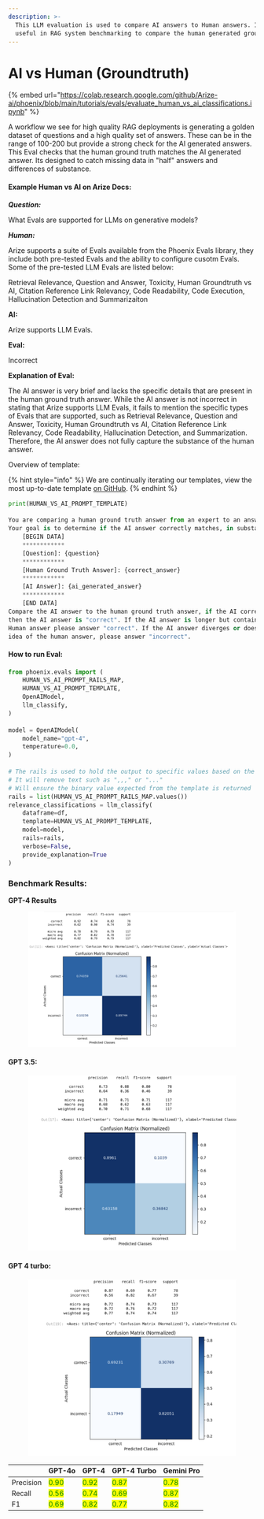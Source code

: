 ```yaml
---
description: >-
  This LLM evaluation is used to compare AI answers to Human answers. Its very
  useful in RAG system benchmarking to compare the human generated groundtruth.
---
```


# AI vs Human (Groundtruth)

{% embed url="https://colab.research.google.com/github/Arize-ai/phoenix/blob/main/tutorials/evals/evaluate_human_vs_ai_classifications.ipynb" %}

A workflow we see for high quality RAG deployments is generating a golden dataset of questions and a high quality set of answers. These can be in the range of 100-200 but provide a strong check for the AI generated answers. This Eval checks that the human ground truth matches the AI generated answer. Its designed to catch missing data in "half" answers and differences of substance.

#### Example Human vs AI on Arize Docs:

_**Question:**_

What Evals are supported for LLMs on generative models?

_**Human:**_

Arize supports a suite of Evals available from the Phoenix Evals library, they include both pre-tested Evals and the ability to configure cusotm Evals. Some of the pre-tested LLM Evals are listed below:

Retrieval Relevance, Question and Answer, Toxicity, Human Groundtruth vs AI, Citation Reference Link Relevancy, Code Readability, Code Execution, Hallucination Detection and Summarizaiton

**AI:**

Arize supports LLM Evals.

**Eval:**

Incorrect

**Explanation of Eval:**

The AI answer is very brief and lacks the specific details that are present in the human ground truth answer. While the AI answer is not incorrect in stating that Arize supports LLM Evals, it fails to mention the specific types of Evals that are supported, such as Retrieval Relevance, Question and Answer, Toxicity, Human Groundtruth vs AI, Citation Reference Link Relevancy, Code Readability, Hallucination Detection, and Summarization. Therefore, the AI answer does not fully capture the substance of the human answer.

Overview of template:

{% hint style="info" %}
We are continually iterating our templates, view the most up-to-date template [on GitHub](https://github.com/Arize-ai/phoenix/blob/ecef5242d2f9bb39a2fdf5d96a2b1841191f7944/packages/phoenix-evals/src/phoenix/evals/default\_templates.py#L433).
{% endhint %}

```python
print(HUMAN_VS_AI_PROMPT_TEMPLATE)

You are comparing a human ground truth answer from an expert to an answer from an AI model.
Your goal is to determine if the AI answer correctly matches, in substance, the human answer.
    [BEGIN DATA]
    ************
    [Question]: {question}
    ************
    [Human Ground Truth Answer]: {correct_answer}
    ************
    [AI Answer]: {ai_generated_answer}
    ************
    [END DATA]
Compare the AI answer to the human ground truth answer, if the AI correctly answers the question,
then the AI answer is "correct". If the AI answer is longer but contains the main idea of the
Human answer please answer "correct". If the AI answer diverges or does not contain the main
idea of the human answer, please answer "incorrect".
```

#### How to run Eval:

```python
from phoenix.evals import (
    HUMAN_VS_AI_PROMPT_RAILS_MAP,
    HUMAN_VS_AI_PROMPT_TEMPLATE,
    OpenAIModel,
    llm_classify,
)

model = OpenAIModel(
    model_name="gpt-4",
    temperature=0.0,
)

# The rails is used to hold the output to specific values based on the template
# It will remove text such as ",,," or "..."
# Will ensure the binary value expected from the template is returned
rails = list(HUMAN_VS_AI_PROMPT_RAILS_MAP.values())
relevance_classifications = llm_classify(
    dataframe=df,
    template=HUMAN_VS_AI_PROMPT_TEMPLATE,
    model=model,
    rails=rails,
    verbose=False,
    provide_explanation=True
)
```

### Benchmark Results:

**GPT-4 Results**

<figure><img src="../../../.gitbook/assets/human_vs_ai_gpt-4.png" alt=""><figcaption></figcaption></figure>

#### GPT 3.5:

<figure><img src="../../../.gitbook/assets/human_vs_ai_gpt-3.5.png" alt=""><figcaption></figcaption></figure>

#### GPT 4 turbo:

<figure><img src="../../../.gitbook/assets/huamn_vs_ai_gpt-4 turbo .png" alt=""><figcaption></figcaption></figure>

|           | GPT-4o                                 | GPT-4                                  | GPT-4 Turbo                            | Gemini Pro                             |
| --------- | -------------------------------------- | -------------------------------------- | -------------------------------------- | -------------------------------------- |
| Precision | <mark style="color:green;">0.90</mark> | <mark style="color:green;">0.92</mark> | <mark style="color:green;">0.87</mark> | <mark style="color:green;">0.78</mark> |
| Recall    | <mark style="color:green;">0.56</mark> | <mark style="color:green;">0.74</mark> | <mark style="color:green;">0.69</mark> | <mark style="color:green;">0.87</mark> |
| F1        | <mark style="color:green;">0.69</mark> | <mark style="color:green;">0.82</mark> | <mark style="color:green;">0.77</mark> | <mark style="color:green;">0.82</mark> |
